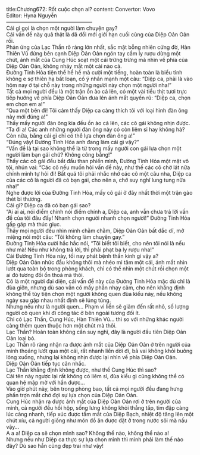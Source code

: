 title:Chương672: Rốt cuộc chọn ai?
content:
Convertor: Vovo<br>Editor: Hyna Nguyễn<br>————————————————–<br>Cái gì gọi là chọn một người làm chuyện gay?<br>Cái vấn đề này quả thật là đã đổi mới giới hạn cuối cùng của Diệp Oản Oản rồi.<br>Phản ứng của Lạc Thần rõ ràng lớn nhất, sắc mặt bỗng nhiên cứng đờ, Hàn Thiên Vũ đứng bên cạnh Diệp Oản Oản ngón tay cầm ly rượu dừng một chút, ánh mắt của Cung Húc soạt một cái trừng trừng mà nhìn về phía của Diệp Oản Oản, không nháy mắt một cái nào cả.<br>Đường Tinh Hỏa tiện thể hề hề mà cười một tiếng, hoàn toàn là biểu tình không e sợ thiên hạ bất loạn, cố ý nhấn mạnh một câu: “Diệp ca, phải là vào hôm nay ở tại chỗ này trong những người này chọn một người nha!”<br>Tất cả mọi người đều là một trận ồn ào cả lên, có một vài tiểu thịt tươi trực tiếp hướng về phía Diệp Oản Oản đưa lên ánh mắt quyến rũ: “Diệp ca, chọn em chọn em a!”<br>“Qua một bên đi! Tôi cảm thấy Diệp ca càng thích tôi với loại hình đàn ông này mới đúng a!”<br>Thấy mấy người đàn ông kia đều ồn ào cả lên, các cô gái không nhịn được.<br>“Ta đi a! Các anh những người đàn ông này có còn liêm sỉ hay không hả? Còn nữa, bằng cái gì chỉ có thể lựa chọn đàn ông a!”<br>“Đúng vậy! Đường Tinh Hỏa anh đang làm cái gì vậy?”<br>“Vấn đề là tại sao không thể là từ trong mấy người con gái lựa chọn một người làm bạn gái chứ? Không công bằng!”<br>Thấy các cô gái đều bắt đầu than phiền mình, Đường Tinh Hỏa một mặt vô tội, nhún vai: “Các cô nếu muốn hỏi vấn đề này, như thế các cô chờ lát nữa chính mình tự hỏi đi! Bất quá tôi phải nhắc nhở các cô một câu nha, Diệp ca của các cô là người đã có bạn gái, cho nên a, chớ suy nghĩ lung tung nữa nha!”<br>Nghe được lời của Đường Tinh Hỏa, mấy cô gái ở đây nhất thời một trận gào thét bi thương.<br>Cái gì? Diệp ca đã có bạn gái sao?<br>“Ai ai ai, nói điểm chính nói điểm chính a, Diệp ca, anh vẫn chưa trả lời vấn đề của tôi đâu đấy! Nhanh chọn người nhanh chọn người!” Đường Tinh Hỏa gấp gáp mà thúc giục.<br>Thấy mọi người đều nhìn mình chằm chằm, Diệp Oản Oản bất đắc dĩ, mở miệng nói một câu: “Tôi không làm chuyện gay.”<br>Đường Tinh Hỏa cười hắc hắc nói, “Tôi biết tôi biết, cho nên tôi nói là nếu như mà! Nếu như không trả lời, thì phải phạt ba ly rượu nha!”<br>Cái Đường Tinh Hỏa này, tối nay phát bệnh thần kinh gì vậy a?<br>Diệp Oản Oản nhức đầu không thôi mà nhéo mi tâm một cái, ánh mắt nhìn lướt qua toàn bộ trong phòng khách, chỉ có thể nhìn một chút rồi chọn một ai đó tương đối ổn thoả mà thôi.<br>Cô là một người đại diện, cái vấn đề này của Đường Tinh Hỏa mặc dù chỉ là đùa giỡn, nhưng dù sao vẫn có mấy phần nhạy cảm, cho nên khẳng định không thể tùy tiện chọn một người không quen đùa kiểu này, nếu không ngày sau gặp nhau nhất định sẽ lúng túng.<br>Nhưng nếu như là người quen… Phạm vi liền sẽ giảm đến rất nhỏ, số lượng người cô quen khi đi công tác ở bên ngoài tương đối ít.<br>Chỉ có Lạc Thần, Cung Húc, Hàn Thiên Vũ… thì so với những khác người càng thêm quen thuộc hơn một chút mà thôi.<br>Lạc Thần? Hoàn toàn không cần suy nghĩ, đây là người đầu tiên Diệp Oản Oản loại bỏ.<br>Lạc Thần rõ ràng nhận ra được ánh mắt của Diệp Oản Oản ở trên người của mình thoáng lướt qua một cái, rất nhanh liền dời đi, bả vai không khỏi buông lỏng xuống, nhưng lại không nhịn được lại nhìn về phía Diệp Oản Oản.<br>Diệp Oản Oản tiếp tục cân nhắc.<br>Lạc Thần khẳng định không được, như thế Cung Húc thì sao?<br>Cái tên này ngược lại rất không có liêm sỉ, đùa kiểu gì cũng không thể có quan hệ mập mờ với hắn được…<br>Vào giờ phút này, bên trong phòng bao, tất cả mọi người đều đang hưng phấn trợn mắt chờ đợi sự lựa chọn của Diệp Oản Oản.<br>Cung Húc nhận ra được ánh mắt của Diệp Oản Oản rơi ở trên người của mình, cả người đều hồi hộp, sống lưng không khỏi thẳng tắp, tim đập càng lúc càng nhanh, tiếp xúc được tầm mắt của Diệp Bạch, nhiệt độ tăng lên một chút xíu, cả người giống như món đồ ăn được đặt ở trong nước sôi mà nấu vậy…<br>A a a! Diệp ca sẽ chọn mình sao? Không thể nào, không thể nào a!<br>Nhưng nếu như Diệp ca thực sự lựa chọn mình thì mình phải làm thế nào đây? Dù sao hắn cũng đẹp trai như vậy!